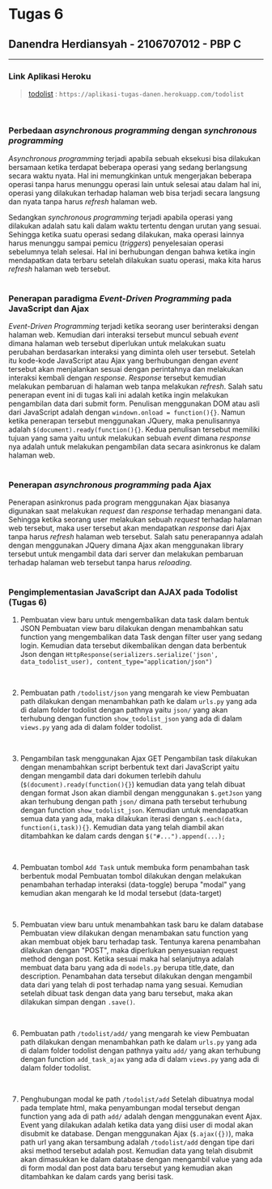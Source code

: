 # Tugas 6
## Danendra Herdiansyah - 2106707012 - PBP C
<hr>

### Link Aplikasi Heroku
> [todolist](https://aplikasi-tugas-danen.herokuapp.com/todolist) : `https://aplikasi-tugas-danen.herokuapp.com/todolist`
<br>

### Perbedaan _asynchronous programming_ dengan _synchronous programming_
_Asynchronous programming_ terjadi apabila sebuah eksekusi bisa dilakukan bersamaan ketika terdapat beberapa operasi yang sedang berlangsung secara waktu nyata. Hal ini memungkinkan untuk mengerjakan beberapa operasi tanpa harus menunggu operasi lain untuk selesai atau dalam hal ini, operasi yang dilakukan terhadap halaman web bisa terjadi secara langsung dan nyata tanpa harus _refresh_ halaman web.

Sedangkan _synchronous programming_ terjadi apabila operasi yang dilakukan adalah satu kali dalam waktu tertentu dengan urutan yang sesuai. Sehingga ketika suatu operasi sedang dilakukan, maka operasi lainnya harus menunggu sampai pemicu (_triggers_) penyelesaian operasi sebelumnya telah selesai. Hal ini berhubungan dengan bahwa ketika ingin mendapatkan data terbaru setelah dilakukan suatu operasi, maka kita harus _refresh_ halaman web tersebut.
<br>
<br>

### Penerapan paradigma _Event-Driven Programming_ pada JavaScript dan Ajax
_Event-Driven Programming_ terjadi ketika seorang user berinteraksi dengan halaman web. Kemudian dari interaksi tersebut muncul sebuah _event_ dimana halaman web tersebut diperlukan untuk melakukan suatu perubahan berdasarkan interaksi yang diminta oleh user tersebut. Setelah itu kode-kode JavaScript atau Ajax yang berhubungan dengan _event_ tersebut akan menjalankan sesuai dengan perintahnya dan melakukan interaksi kembali dengan _response_. _Response_ tersebut kemudian melakukan pembaruan di halaman web tanpa melakukan _refresh_. Salah satu penerapan event ini di tugas kali ini adalah ketika ingin melakukan pengambilan data dari submit form. Penulisan menggunakan DOM atau asli dari JavaScript adalah dengan `windown.onload = function(){}`. Namun ketika penerapan tersebut menggunakan JQuery, maka penulisannya adalah `$(document).ready(function(){}`. Kedua penulisan tersebut memiliki tujuan yang sama yaitu untuk melakukan sebuah _event_ dimana _response_ nya adalah untuk melakukan pengambilan data secara asinkronus ke dalam halaman web.
<br>
<br>

### Penerapan _asynchronous programming_ pada Ajax
Penerapan asinkronus pada program menggunakan Ajax biasanya digunakan saat melakukan _request_ dan _response_ terhadap menangani data. Sehingga ketika seorang user melakukan sebuah _request_ terhadap halaman web tersebut, maka user tersebut akan mendapatkan _response_ dari Ajax tanpa harus _refresh_ halaman web tersebut. Salah satu penerapannya adalah dengan menggunakan JQuery dimana Ajax akan menggunakan library tersebut untuk mengambil data dari server dan melakukan pembaruan terhadap halaman web tersebut tanpa harus _reloading_.
<br>
<br>

### Pengimplementasian JavaScript dan AJAX pada Todolist (Tugas 6)
1. Pembuatan view baru untuk mengembalikan data task dalam bentuk JSON
Pembuatan view baru dilakukan dengan menambahkan satu function yang mengembalikan data Task dengan filter user yang sedang login. Kemudian data tersebut dikembalikan dengan data berbentuk Json dengan `HttpResponse(serializers.serialize('json', data_todolist_user), content_type="application/json")`
<br>

2. Pembuatan path `/todolist/json` yang mengarah ke view
Pembuatan path dilakukan dengan menambahkan path ke dalam `urls.py` yang ada di dalam folder todolist dengan pathnya yaitu `json/` yang akan terhubung dengan function `show_todolist_json` yang ada di dalam `views.py` yang ada di dalam folder todolist.
<br>

3. Pengambilan task menggunakan Ajax GET
Pengambilan task dilakukan dengan menambahkan script berbentuk text dari JavaScript yaitu dengan mengambil data dari dokumen terlebih dahulu (`$(document).ready(function(){}`) kemudian data yang telah dibuat dengan format Json akan diambil dengan menggunakan `$.getJson` yang akan terhubung dengan path `json/` dimana path tersebut terhubung dengan function `show_todolist_json`. Kemudian untuk mendapatkan semua data yang ada, maka dilakukan iterasi dengan `$.each(data, function(i,task)){}`. Kemudian data yang telah diambil akan ditambahkan ke dalam cards dengan `$("#...").append(...);`
<br>

4. Pembuatan tombol `Add Task` untuk membuka form penambahan task berbentuk modal
Pembuatan tombol dilakukan dengan melakukan penambahan terhadap interaksi (data-toggle) berupa "modal" yang kemudian akan mengarah ke Id modal tersebut (data-target)
<br>

5. Pembuatan view baru untuk menambahkan task baru ke dalam database
Pembuatan view dilakukan dengan menambakan satu function yang akan membuat objek baru terhadap task. Tentunya karena penambahan dilakukan dengan "POST", maka diperlukan penyesuaian request method dengan post. Ketika sesuai maka hal selanjutnya adalah membuat data baru yang ada di `models.py` berupa title,date, dan description. Penambahan data tersebut dilakukan dengan mengambil data dari yang telah di post terhadap nama yang sesuai. Kemudian setelah dibuat task dengan data yang baru tersebut, maka akan dilakukan simpan dengan `.save()`.
<br>

6. Pembuatan path `/todolist/add/` yang mengarah ke view
Pembuatan path dilakukan dengan menambahkan path ke dalam `urls.py` yang ada di dalam folder todolist dengan pathnya yaitu `add/` yang akan terhubung dengan function `add_task_ajax` yang ada di dalam `views.py` yang ada di dalam folder todolist.
<br>

7. Penghubungan modal ke path `/todolist/add` 
Setelah dibuatnya modal pada template html, maka penyambungan modal tersebut dengan function yang ada di path `add/` adalah dengan menggunakan event Ajax. Event yang dilakukan adalah ketika data yang diisi user di modal akan disubmit ke database. Dengan menggunakan Ajax (`$.ajax({})`), maka path url yang akan tersambung adalah `/todolist/add` dengan tipe dari aksi method tersebut adalah post. Kemudian data yang telah disubmit akan dimasukkan ke dalam database dengan mengambil value yang ada di form modal dan post data baru tersebut yang kemudian akan ditambahkan ke dalam cards yang berisi task.
